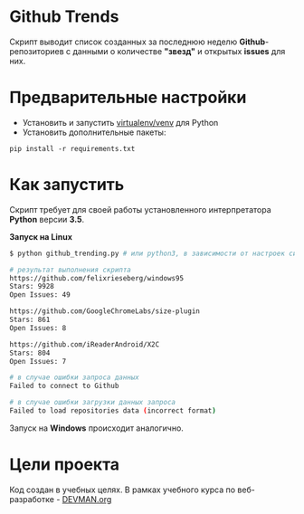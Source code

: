 # Github Trends

Скрипт выводит список созданных за последнюю неделю **Github**-репозиториев с данными о количестве **"звезд"** и открытых **issues** для них.

# Предварительные настройки

- Установить и запустить [virtualenv/venv](https://devman.org/encyclopedia/pip/pip_virtualenv/) для Python
- Установить дополнительные пакеты:
```
pip install -r requirements.txt
```

# Как запустить

Скрипт требует для своей работы установленного интерпретатора **Python** версии **3.5**.

**Запуск на Linux**

```bash
$ python github_trending.py # или python3, в зависимости от настроек системы

# результат выполнения скрипта
https://github.com/felixrieseberg/windows95
Stars: 9928
Open Issues: 49

https://github.com/GoogleChromeLabs/size-plugin
Stars: 861
Open Issues: 8

https://github.com/iReaderAndroid/X2C
Stars: 804
Open Issues: 7

# в случае ошибки запроса данных
Failed to connect to Github

# в случае ошибки загрузки данных запроса
Failed to load repositories data (incorrect format)

```

Запуск на **Windows** происходит аналогично.

# Цели проекта

Код создан в учебных целях. В рамках учебного курса по веб-разработке - [DEVMAN.org](https://devman.org)
